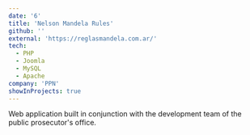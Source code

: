 ```yaml
---
date: '6'
title: 'Nelson Mandela Rules'
github: ''
external: 'https://reglasmandela.com.ar/'
tech:
  - PHP
  - Joomla
  - MySQL
  - Apache
company: 'PPN'
showInProjects: true
---
```


Web application built in conjunction with the development team of the public prosecutor's office.
